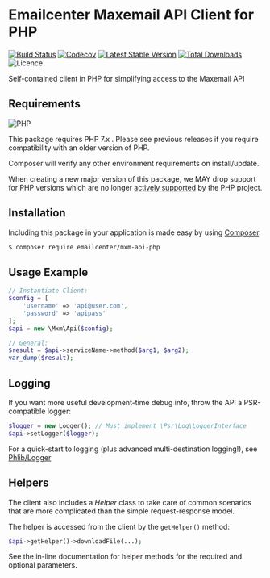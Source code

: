 # Emailcenter Maxemail API Client for PHP

[![Build Status](https://img.shields.io/travis/emailcenter/mxm-api-php/master.svg)](https://travis-ci.org/emailcenter/mxm-api-php)
[![Codecov](https://img.shields.io/codecov/c/github/emailcenter/mxm-api-php.svg)](https://codecov.io/gh/emailcenter/mxm-api-php)
[![Latest Stable Version](https://img.shields.io/packagist/v/emailcenter/mxm-api-php.svg)](https://packagist.org/packages/emailcenter/mxm-api-php)
[![Total Downloads](https://img.shields.io/packagist/dt/emailcenter/mxm-api-php.svg)](https://packagist.org/packages/emailcenter/mxm-api-php)
![Licence](https://img.shields.io/github/license/emailcenter/mxm-api-php.svg)

Self-contained client in PHP for simplifying access to the Maxemail API

## Requirements

![PHP](https://img.shields.io/badge/php-%5E7.0-brightgreen.svg)

This package requires PHP 7.x . Please see previous releases if you
require compatibility with an older version of PHP.

Composer will verify any other environment requirements on install/update.

When creating a new major version of this package, we MAY drop support for PHP
versions which are no longer
[actively supported](https://php.net/supported-versions.php) by the PHP project.


## Installation

Including this package in your application is made easy by using
[Composer](https://getcomposer.org).

```sh
$ composer require emailcenter/mxm-api-php
```

## Usage Example

```php
// Instantiate Client:
$config = [
    'username' => 'api@user.com',
    'password' => 'apipass'
];
$api = new \Mxm\Api($config);

// General:
$result = $api->serviceName->method($arg1, $arg2);
var_dump($result);
```

## Logging

If you want more useful development-time debug info, throw the API a PSR-compatible logger:

```php
$logger = new Logger(); // Must implement \Psr\Log\LoggerInterface
$api->setLogger($logger);
```

For a quick-start to logging (plus advanced multi-destination logging!), see [Phlib/Logger](https://github.com/phlib/logger)

## Helpers

The client also includes a *Helper* class to take care of common scenarios that
are more complicated than the simple request-response model.

The helper is accessed from the client by the `getHelper()` method:

```php
$api->getHelper()->downloadFile(...);
```

See the in-line documentation for helper methods for the required and optional
parameters.
